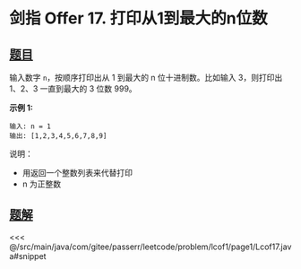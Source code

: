 # 剑指 Offer 17. 打印从1到最大的n位数

## [题目](https://leetcode.cn/problems/da-yin-cong-1dao-zui-da-de-nwei-shu-lcof/)
输入数字 `n`，按顺序打印出从 1 到最大的 n 位十进制数。比如输入 3，则打印出 1、2、3 一直到最大的 3 位数 999。

**示例 1:**

```
输入: n = 1
输出: [1,2,3,4,5,6,7,8,9]
```

说明：

* 用返回一个整数列表来代替打印
* n 为正整数


## [题解](https://github.com/PasseRR/JavaLeetCode/blob/master/src/main/java/com/gitee/passerr/leetcode/problem/lcof1/page1/Lcof17.java)

<<< @/src/main/java/com/gitee/passerr/leetcode/problem/lcof1/page1/Lcof17.java#snippet
